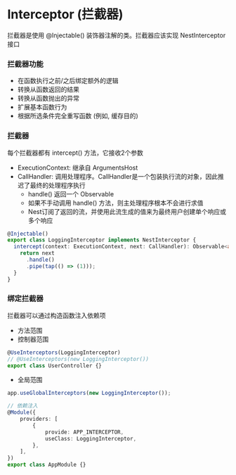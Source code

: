 # Interceptor (拦截器)
拦截器是使用 @Injectable() 装饰器注解的类。拦截器应该实现 NestInterceptor 接口


### 拦截器功能
* 在函数执行之前/之后绑定额外的逻辑
* 转换从函数返回的结果
* 转换从函数抛出的异常
* 扩展基本函数行为
* 根据所选条件完全重写函数 (例如, 缓存目的)


### 拦截器
每个拦截器都有 intercept() 方法，它接收2个参数
* ExecutionContext: 继承自 ArgumentsHost
* CallHandler: 调用处理程序。CallHandler是一个包装执行流的对象，因此推迟了最终的处理程序执行
  * handle() 返回一个 Observable
  * 如果不手动调用 handle() 方法，则主处理程序根本不会进行求值
  * Nest订阅了返回的流，并使用此流生成的值来为最终用户创建单个响应或多个响应
```typescript
@Injectable()
export class LoggingInterceptor implements NestInterceptor {
  intercept(context: ExecutionContext, next: CallHandler): Observable<any> {
    return next
      .handle()
      .pipe(tap(() => (1)));
  }
}
```


### 绑定拦截器
拦截器可以通过构造函数注入依赖项
* 方法范围
* 控制器范围
```typescript
@UseInterceptors(LoggingInterceptor)
// @UseInterceptors(new LoggingInterceptor())
export class UserController {}
```
* 全局范围
```typescript
app.useGlobalInterceptors(new LoggingInterceptor());

// 依赖注入
@Module({
    providers: [
        {
            provide: APP_INTERCEPTOR,
            useClass: LoggingInterceptor,
        },
    ],
})
export class AppModule {}
```












